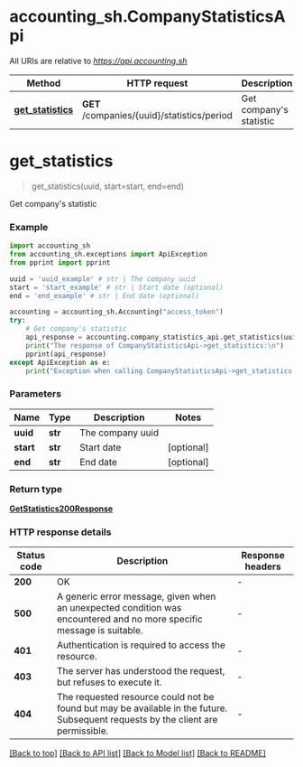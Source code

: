 # accounting_sh.CompanyStatisticsApi

All URIs are relative to *https://api.accounting.sh*

Method | HTTP request | Description
------------- | ------------- | -------------
[**get_statistics**](CompanyStatisticsApi.md#get_statistics) | **GET** /companies/{uuid}/statistics/period | Get company&#39;s statistic


# **get_statistics**
> get_statistics(uuid, start=start, end=end)

Get company's statistic

### Example


```python
import accounting_sh
from accounting_sh.exceptions import ApiException
from pprint import pprint

uuid = 'uuid_example' # str | The company uuid
start = 'start_example' # str | Start date (optional)
end = 'end_example' # str | End date (optional)

accounting = accounting_sh.Accounting("access_token")
try:
    # Get company's statistic
    api_response = accounting.company_statistics_api.get_statistics(uuid, start=start, end=end)
    print("The response of CompanyStatisticsApi->get_statistics:\n")
    pprint(api_response)
except ApiException as e:
    print("Exception when calling CompanyStatisticsApi->get_statistics: %s\n" % e)

```



### Parameters


Name | Type | Description  | Notes
------------- | ------------- | ------------- | -------------
 **uuid** | **str**| The company uuid | 
 **start** | **str**| Start date | [optional] 
 **end** | **str**| End date | [optional] 

### Return type

[**GetStatistics200Response**](GetStatistics200Response.md)

### HTTP response details

| Status code | Description | Response headers |
|-------------|-------------|------------------|
**200** | OK |  -  |
**500** | A generic error message, given when an unexpected condition was encountered and no more specific message is suitable. |  -  |
**401** | Authentication is required to access the resource. |  -  |
**403** | The server has understood the request, but refuses to execute it. |  -  |
**404** | The requested resource could not be found but may be available in the future. Subsequent requests by the client are permissible. |  -  |

[[Back to top]](#) [[Back to API list]](../README.md#documentation-for-api-endpoints) [[Back to Model list]](../README.md#documentation-for-models) [[Back to README]](../README.md)

